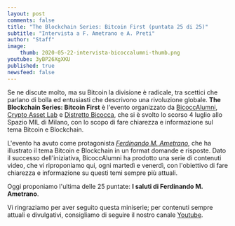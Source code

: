 ```yaml
---
layout: post
comments: false
title: "The Blockchain Series: Bitcoin First (puntata 25 di 25)"
subtitle: "Intervista a F. Ametrano e A. Preti"
author: "Staff"
image:
    thumb: 2020-05-22-intervista-bicoccalumni-thumb.png
youtube: 3yBP26XgXKU
published: true
newsfeed: false
---
```


Se ne discute molto, ma su Bitcoin la divisione è radicale, tra scettici che parlano di bolla ed entusiasti che descrivono una rivoluzione globale. **The Blockchain Series: Bitcoin First** è l'evento organizzato da [BicoccAlumni](https://www.bicoccalumni.it/), [Crypto Asset Lab](https://cryptoassetlab.diseade.unimib.it/) e [Distretto Bicocca](https://www.distrettobicocca.it/), che si è svolto lo scorso 4 luglio allo Spazio MIL di Milano, con lo scopo di fare chiarezza e informazione sul tema Bitcoin e Blockchain.

L'evento ha avuto come protagonista [*Ferdinando M. Ametrano*](https://www.ametrano.net), che ha illustrato il tema Bitcoin e Blockchain in un format domande e risposte. Dato il successo dell'iniziativa, BicoccAlumni ha prodotto una serie di contenuti video, che vi riproponiamo qui, ogni martedì e venerdì, con l'obiettivo di fare chiarezza e informazione su questi temi sempre più attuali.

Oggi proponiamo l'ultima delle 25 puntate:
**I saluti di Ferdinando M. Ametrano**.

Vi ringraziamo per aver seguito questa miniserie; per contenuti sempre attuali e divulgativi, consigliamo di seguire il nostro canale [Youtube](https://www.youtube.com/channel/UC8h0W-Jan5GkbHLQAO0FYKA).
